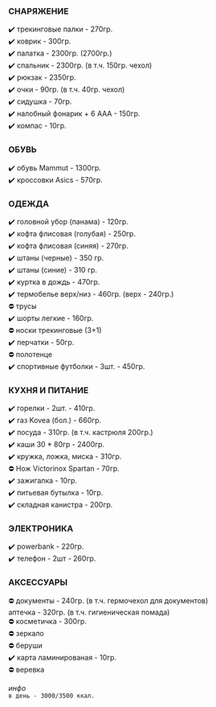 ### СНАРЯЖЕНИЕ
:heavy_check_mark: трекинговые палки - 270гр.  
:heavy_check_mark: коврик - 300гр.  
:heavy_check_mark: палатка - 2300гр. (2700гр.)     
:heavy_check_mark: спальник - 2300гр. (в т.ч. 150гр. чехол)   
:heavy_check_mark: рюкзак - 2350гр.   
:heavy_check_mark: очки - 90гр. (в т.ч. 40гр. чехол)   
:heavy_check_mark: сидушка - 70гр.   
:heavy_check_mark: налобный фонарик + 6 AAA - 150гр.   
:heavy_check_mark: компас - 10гр.       
### ОБУВЬ
:heavy_check_mark: обувь Mammut - 1300гр.  
:heavy_check_mark: кроссовки Asics - 570гр.     
### ОДЕЖДА
:heavy_check_mark: головной убор (панама) - 120гр.    
:heavy_check_mark: кофта флисовая (голубая) - 250гр.  
:heavy_check_mark: кофта флисовая (синяя) - 270гр.  
:heavy_check_mark: штаны (черные) - 350 гр.  
:heavy_check_mark: штаны (синие) - 310 гр.   
:heavy_check_mark: куртка в дождь - 470гр.  
:heavy_check_mark: термобелье верх/низ - 460гр. (верх - 240гр.)  
:no_entry: трусы  
:heavy_check_mark: шорты легкие - 160гр.     
:no_entry: носки трекинговые (3+1)  
:heavy_check_mark: перчатки - 50гр.    
:no_entry: полотенце  
:heavy_check_mark: спортивные футболки - 3шт. - 450гр.    
### КУХНЯ И ПИТАНИЕ
:heavy_check_mark: горелки - 2шт. - 410гр.    
:heavy_check_mark: газ Kovea (бол.) - 660гр.   
:heavy_check_mark: посуда - 310гр. (в т.ч. кастрюля 200гр.)  
:heavy_check_mark: каши 30 * 80гр - 2400гр.  
:heavy_check_mark: кружка, ложка, миска - 310гр.    
:no_entry: Нож Victorinox Spartan - 70гр.    
:heavy_check_mark: зажигалка - 10гр.    
:heavy_check_mark: питьевая бутылка - 10гр.   
:heavy_check_mark: складная канистра - 200гр.      
### ЭЛЕКТРОНИКА
:heavy_check_mark: powerbank - 220гр.  
:heavy_check_mark: телефон - 2шт - 260гр.     
### АКСЕССУАРЫ
:no_entry: документы - 240гр. (в т.ч. гермочехол для документов)   
аптечка - 320гр. (в т.ч. гигиеническая помада)  
:no_entry: косметичка - 300гр.    
:no_entry: зеркало  
:no_entry: беруши  
:heavy_check_mark: карта ламинированая - 10гр.  
:no_entry: веревка  

_инфо_  
`в день - 3000/3500 ккал.`     
